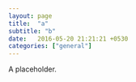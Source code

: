 ```yaml
---
layout: page
title:  "a"
subtitle: "b"
date:   2016-05-20 21:21:21 +0530
categories: ["general"]
---
```

A placeholder.

